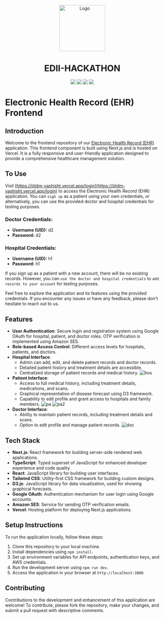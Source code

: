 <div align=center>
  <img src="https://github.com/bitspaceorg/.github/assets/119417646/577c8581-499e-4cbb-a2f8-e78c643204bc" width="150" alt="Logo"/>
   <h1> EDII-HACKATHON</h1>
  <img src="https://img.shields.io/badge/Next-black?style=for-the-badge&logo=next.js&logoColor=white">
<img src="https://img.shields.io/badge/:bitspace-%23121011?style=for-the-badge&logoColor=%23ffffff&color=%23000000">
<img src="https://img.shields.io/badge/EDII-%23121011?style=for-the-badge&color=black">
<img src="https://img.shields.io/badge/github-%23121011.svg?style=for-the-badge&logo=github&color=black" />
</div>

# Electronic Health Record (EHR) Frontend

## Introduction

Welcome to the frontend repository of our [Electronic Health Record (EHR)](https://iiitdm-vashisht.vercel.app/login) application. This frontend component is built using Next.js and is hosted on Vercel. It is a fully responsive and user-friendly application designed to provide a comprehensive healthcare management solution.

## To Use

Visit [https://iiitdm-vashisht.vercel.app/login](https://iiitdm-vashisht.vercel.app/login) to access the Electronic Health Record (EHR) application. You can `sign up` as a patient using your own credentials, or alternatively, you can use the provided doctor and hospital credentials for testing purposes.

### Doctor Credentials:

- **Username (UID):** d2
- **Password:** d2

### Hospital Credentials:

- **Username (UID):** h1
- **Password:** h1

If you sign up as a patient with a new account, there will be no existing records. However, you can `use the doctor and hospital credentials` to `add records to your account` for testing purposes.

Feel free to explore the application and its features using the provided credentials. If you encounter any issues or have any feedback, please don't hesitate to reach out to us.

## Features

- **User Authentication**: Secure login and registration system using Google OAuth for hospital, patient, and doctor roles. OTP verification is implemented using Amazon SES.
- **Role-based Access Control**: Different access levels for hospitals, patients, and doctors.
- **Hospital Interface**:
  - Admin can add, edit, and delete patient records and doctor records.
  - Detailed patient history and treatment details are accessible.
  - Centralized storage of patient records and medical history.
    ![hos](https://cdn.discordapp.com/attachments/1217865124820287508/1218824794661720125/image.png?ex=6609120b&is=65f69d0b&hm=f556d128da0375842cbf4634635b85b1c119b24ca0de83e6d7843519903050b6&)
- **Patient Interface**:
  - Access to full medical history, including treatment details, medications, and scans.
  - Graphical representation of disease forecast using D3 framework.
  - Capability to edit profile and grant access to hospitals and family members.
    ![pa](https://cdn.discordapp.com/attachments/1217865124820287508/1218823950730133504/image.png?ex=66091142&is=65f69c42&hm=1ee9cb6eb924084a256525ec464daa23f6805603a6721d62a4b6fba718fb80d6&)
    ![pa2](https://cdn.discordapp.com/attachments/1217865124820287508/1218824011954524251/image.png?ex=66091151&is=65f69c51&hm=bb3932ef2e640e26f15f656943b42911f33d930cf033a45912ba002600cbe6d0&)
- **Doctor Interface**:
  - Ability to maintain patient records, including treatment details and scans.
  - Option to edit profile and manage patient records.
    ![doc](https://cdn.discordapp.com/attachments/1217865124820287508/1218824708246605915/image.png?ex=660911f7&is=65f69cf7&hm=c81e0a63a2dfc269a0ec6505b72f499141ad45e722500de98c1d2c138d365ecc&)

## Tech Stack

- **Next.js**: React framework for building server-side rendered web applications.
- **TypeScript**: Typed superset of JavaScript for enhanced developer experience and code quality.
- **React**: JavaScript library for building user interfaces.
- **Tailwind CSS**: Utility-first CSS framework for building custom designs.
- **D3.js**: JavaScript library for data visualization, used for showing graphical forecasts.
- **Google OAuth**: Authentication mechanism for user login using Google accounts.
- **Amazon SES**: Service for sending OTP verification emails.
- **Vercel**: Hosting platform for deploying Next.js applications.

## Setup Instructions

To run the application locally, follow these steps:

1. Clone this repository to your local machine.
2. Install dependencies using `npm install`.
3. Set up environment variables for API endpoints, authentication keys, and AWS credentials.
4. Run the development server using `npm run dev`.
5. Access the application in your browser at `http://localhost:3000`.

## Contributing

Contributions to the development and enhancement of this application are welcome! To contribute, please fork the repository, make your changes, and submit a pull request with descriptive comments.
